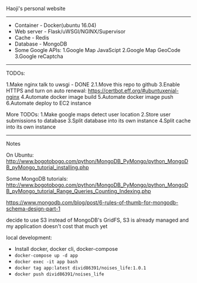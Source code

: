 Haoji's personal website

---

* Container - Docker(ubuntu 16.04)
* Web server - Flask/uWSGI/NGINX/Supervisor
* Cache - Redis
* Database - MongoDB
* Some Google APIs:
	1.Google Map JavaScipt
	2.Google Map GeoCode
	3.Google reCaptcha

---
TODOs:

1.Make nginx talk to uwsgi - DONE
2.1.Move this repo to github
3.Enable HTTPS and turn on auto renewal:
https://certbot.eff.org/#ubuntuxenial-nginx
4.Automate docker image build
5.Automate docker image push
6.Automate deploy to EC2 instance

More TODOs:
1.Make google maps detect user location
2.Store user submissions to database
3.Split database into its own instance
4.Split cache into its own instance

---
Notes

On Ubuntu: http://www.bogotobogo.com/python/MongoDB_PyMongo/python_MongoDB_pyMongo_tutorial_installing.php

Some MongoDB tutorials: http://www.bogotobogo.com/python/MongoDB_PyMongo/python_MongoDB_pyMongo_tutorial_Range_Queries_Counting_Indexing.php

https://www.mongodb.com/blog/post/6-rules-of-thumb-for-mongodb-schema-design-part-1

decide to use S3 instead of MongoDB's GridFS, S3 is already managed and my application doesn't cost that much yet


local development:
* Install docker, docker cli, docker-compose
* `docker-compose up -d app`
* `docker exec -it app bash`
* `docker tag app:latest divid86391/noises_life:1.0.1`
* `docker push divid86391/noises_life`
